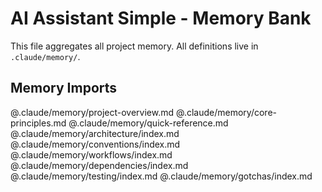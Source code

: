 # AI Assistant Simple - Memory Bank

This file aggregates all project memory. All definitions live in `.claude/memory/`.

## Memory Imports

@.claude/memory/project-overview.md
@.claude/memory/core-principles.md
@.claude/memory/quick-reference.md
@.claude/memory/architecture/index.md
@.claude/memory/conventions/index.md
@.claude/memory/workflows/index.md
@.claude/memory/dependencies/index.md
@.claude/memory/testing/index.md
@.claude/memory/gotchas/index.md